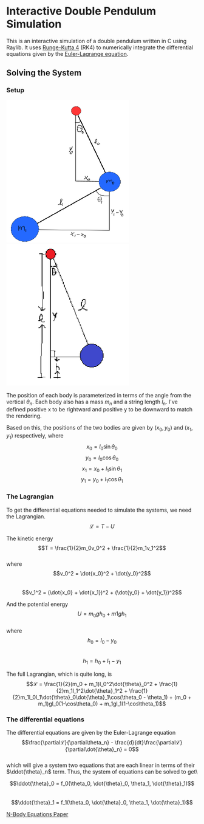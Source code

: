 # Interactive Double Pendulum Simulation

This is an interactive simulation of a double pendulum written in C using Raylib. It uses [Runge-Kutta 4](https://en.wikipedia.org/wiki/Runge%E2%80%93Kutta_methods) (RK4) to numerically integrate the differential equations given by the [Euler-Lagrange equation](https://en.wikipedia.org/wiki/Euler%E2%80%93Lagrange_equation).

## Solving the System

### Setup

![Double Pendulum Diagram](/Drawing.png) 
![Height Diagram](/Drawing2.png) 

The position of each body is parameterized in terms of the angle from the vertical $\theta_n$. Each body also has a mass $m_n$ and a string length $l_n$. I've defined positive x to be rightward and positive y to be downward to match the rendering.

Based on this, the positions of the two bodies are given by $(x_0, y_0)$ and $(x_1, y_1)$ respectively, where
$$x_0 = l_0\sin\theta_0$$
$$y_0 = l_0\cos\theta_0$$
$$x_1 = x_0 + l_1\sin\theta_1$$
$$y_1 = y_0 + l_1\cos\theta_1$$

### The Lagrangian

To get the differential equations needed to simulate the systems, we need the Lagrangian.\
$$ℒ = T - U$$

The kinetic energy\
$$T = \frac{1}{2}m_0v_0^2 + \frac{1}{2}m_1v_1^2$$\
where\
$$v_0^2 = \dot{x_0}^2 + \dot{y_0}^2$$\
$$v_1^2 = (\dot{x_0} + \dot{x_1})^2 + (\dot{y_0} + \dot{y_1})^2$$

And the potential energy\
$$U = m_0gh_0 + m1gh_1$$\
where\
$$h_0 = l_0 - y_0$$\
$$h_1 = h_0 + l_1 - y_1$$

The full Lagrangian, which is quite long, is\
$$ℒ = \frac{1}{2}(m_0 + m_1)l_0^2\dot{\theta}_0^2 + \frac{1}{2}m_1l_1^2\dot{\theta}_1^2 + \frac{1}{2}m_1l_0l_1\dot{\theta}_0\dot{\theta}_1\cos(\theta_0 - \theta_1) + (m_0 + m_1)gl_0(1-\cos\theta_0) + m_1gl_1(1-\cos\theta_1)$$

### The differential equations

The differential equations are given by the Euler-Lagrange equation\
$$\frac{\partialℒ}{\partial\theta_n} - \frac{d}{dt}\frac{\partialℒ}{\partial\dot{\theta}_n} = 0$$\
which will give a system two equations that are each linear in terms of their $\ddot{\theta}_n$ term. Thus, the system of equations can be solved to get\\

$$\ddot{\theta}_0 = f_0(\theta_0, \dot{\theta}_0, \theta_1, \dot{\theta}_1)$$\
$$\ddot{\theta}_1 = f_1(\theta_0, \dot{\theta}_0, \theta_1, \dot{\theta}_1)$$

[N-Body Equations Paper](https://arxiv.org/abs/1910.12610) 
